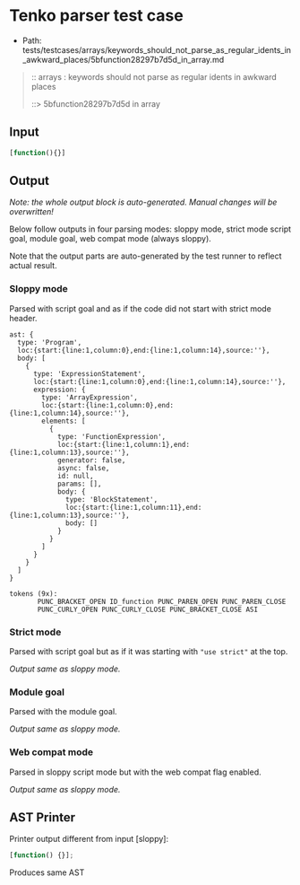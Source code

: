 # Tenko parser test case

- Path: tests/testcases/arrays/keywords_should_not_parse_as_regular_idents_in_awkward_places/5bfunction28297b7d5d_in_array.md

> :: arrays : keywords should not parse as regular idents in awkward places
>
> ::> 5bfunction28297b7d5d in array

## Input

`````js
[function(){}]
`````

## Output

_Note: the whole output block is auto-generated. Manual changes will be overwritten!_

Below follow outputs in four parsing modes: sloppy mode, strict mode script goal, module goal, web compat mode (always sloppy).

Note that the output parts are auto-generated by the test runner to reflect actual result.

### Sloppy mode

Parsed with script goal and as if the code did not start with strict mode header.

`````
ast: {
  type: 'Program',
  loc:{start:{line:1,column:0},end:{line:1,column:14},source:''},
  body: [
    {
      type: 'ExpressionStatement',
      loc:{start:{line:1,column:0},end:{line:1,column:14},source:''},
      expression: {
        type: 'ArrayExpression',
        loc:{start:{line:1,column:0},end:{line:1,column:14},source:''},
        elements: [
          {
            type: 'FunctionExpression',
            loc:{start:{line:1,column:1},end:{line:1,column:13},source:''},
            generator: false,
            async: false,
            id: null,
            params: [],
            body: {
              type: 'BlockStatement',
              loc:{start:{line:1,column:11},end:{line:1,column:13},source:''},
              body: []
            }
          }
        ]
      }
    }
  ]
}

tokens (9x):
       PUNC_BRACKET_OPEN ID_function PUNC_PAREN_OPEN PUNC_PAREN_CLOSE
       PUNC_CURLY_OPEN PUNC_CURLY_CLOSE PUNC_BRACKET_CLOSE ASI
`````

### Strict mode

Parsed with script goal but as if it was starting with `"use strict"` at the top.

_Output same as sloppy mode._

### Module goal

Parsed with the module goal.

_Output same as sloppy mode._

### Web compat mode

Parsed in sloppy script mode but with the web compat flag enabled.

_Output same as sloppy mode._

## AST Printer

Printer output different from input [sloppy]:

````js
[function() {}];
````

Produces same AST
